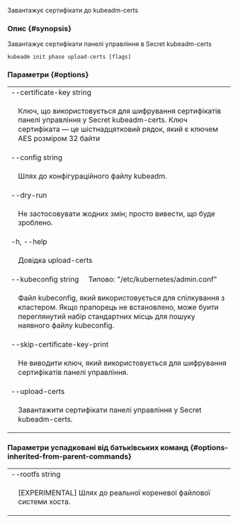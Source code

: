 
Завантажує сертифікати до kubeadm-certs

### Опис {#synopsis}

Завантажує сертифікати панелі управління в Secret kubeadm-certs

```shell
kubeadm init phase upload-certs [flags]
```

### Параметри {#options}

<table style="width: 100%; table-layout: fixed;">
    <colgroup>
        <col span="1" style="width: 10px;" />
        <col span="1" />
    </colgroup>
    <tbody>
        <tr>
            <td colspan="2">--certificate-key string</td>
        </tr>
        <tr>
            <td></td>
            <td style="line-height: 130%; word-wrap: break-word;"><p>Ключ, що використовується для шифрування сертифікатів панелі управління у Secret kubeadm-certs. Ключ сертифіката — це шістнадцятковий рядок, який є ключем AES розміром 32 байти</p></td>
        </tr>
        <tr>
            <td colspan="2">--config string</td>
        </tr>
        <tr>
            <td></td>
            <td style="line-height: 130%; word-wrap: break-word;"><p>Шлях до конфігураційного файлу kubeadm.</p></td>
        </tr>
        <tr>
            <td colspan="2">--dry-run</td>
        </tr>
        <tr>
            <td></td>
            <td style="line-height: 130%; word-wrap: break-word;"><p>Не застосовувати жодних змін; просто вивести, що буде зроблено.</p></td>
        </tr>
        <tr>
            <td colspan="2">-h, --help</td>
        </tr>
        <tr>
            <td></td>
            <td style="line-height: 130%; word-wrap: break-word;"><p>Довідка upload-certs</p></td>
        </tr>
        <tr>
            <td colspan="2">--kubeconfig string&nbsp;&nbsp;&nbsp;&nbsp;&nbsp;Типово: "/etc/kubernetes/admin.conf"</td>
        </tr>
        <tr>
            <td></td>
            <td style="line-height: 130%; word-wrap: break-word;"><p>Файл kubeconfig, який використовується для спілкування з кластером. Якщо прапорець не встановлено, може буити переглянутий набір стандартних місць для пошуку наявного файлу kubeconfig.</p></td>
        </tr>
        <tr>
            <td colspan="2">--skip-certificate-key-print</td>
        </tr>
        <tr>
            <td></td>
            <td style="line-height: 130%; word-wrap: break-word;"><p>Не виводити ключ, який використовується для шифрування сертифікатів панелі управління.</p></td>
        </tr>
        <tr>
            <td colspan="2">--upload-certs</td>
        </tr>
        <tr>
            <td></td>
            <td style="line-height: 130%; word-wrap: break-word;"><p>Завантажити сертифікати панелі управління у Secret kubeadm-certs.</p></td>
        </tr>
    </tbody>
</table>

### Параметри успадковані від батьківських команд {#options-inherited-from-parent-commands}

<table style="width: 100%; table-layout: fixed;">
    <colgroup>
        <col span="1" style="width: 10px;" />
        <col span="1" />
    </colgroup>
    <tbody>
        <tr>
            <td colspan="2">--rootfs string</td>
        </tr>
        <tr>
            <td></td>
            <td style="line-height: 130%; word-wrap: break-word;"><p>[EXPERIMENTAL] Шлях до реальної кореневої файлової системи хоста.</p></td>
        </tr>
    </tbody>
</table>
